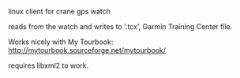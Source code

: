 linux client for crane gps watch


reads from the watch and writes to '.tcx', Garmin Training Center file.

Works nicely with My Tourbook: http://mytourbook.sourceforge.net/mytourbook/


requires libxml2 to work.


